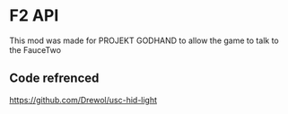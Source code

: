 # F2 API
This mod was made for PROJEKT GODHAND to allow the game to talk to the FauceTwo 

## Code refrenced
https://github.com/Drewol/usc-hid-light